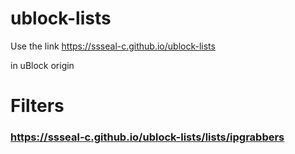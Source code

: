# ublock-lists
Use the link https://ssseal-c.github.io/ublock-lists

in uBlock origin

# Filters
### https://ssseal-c.github.io/ublock-lists/lists/ipgrabbers
